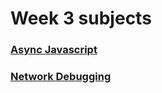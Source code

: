 # Week 3 subjects

### [Async Javascript](./async-javascript.md)
### [Network Debugging](./netwrok-debugging.md)
